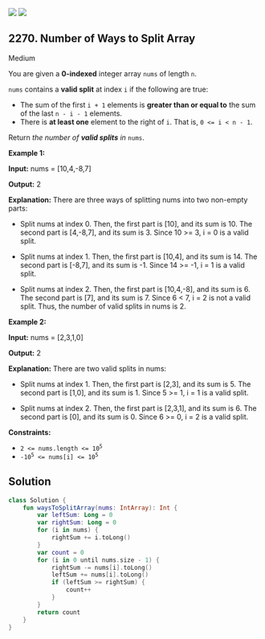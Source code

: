 [![](https://img.shields.io/github/stars/javadev/LeetCode-in-Kotlin?label=Stars&style=flat-square)](https://github.com/javadev/LeetCode-in-Kotlin)
[![](https://img.shields.io/github/forks/javadev/LeetCode-in-Kotlin?label=Fork%20me%20on%20GitHub%20&style=flat-square)](https://github.com/javadev/LeetCode-in-Kotlin/fork)

## 2270\. Number of Ways to Split Array

Medium

You are given a **0-indexed** integer array `nums` of length `n`.

`nums` contains a **valid split** at index `i` if the following are true:

*   The sum of the first `i + 1` elements is **greater than or equal to** the sum of the last `n - i - 1` elements.
*   There is **at least one** element to the right of `i`. That is, `0 <= i < n - 1`.

Return _the number of **valid splits** in_ `nums`.

**Example 1:**

**Input:** nums = [10,4,-8,7]

**Output:** 2

**Explanation:** There are three ways of splitting nums into two non-empty parts: 

- Split nums at index 0. Then, the first part is [10], and its sum is 10. The second part is [4,-8,7], and its sum is 3. Since 10 >= 3, i = 0 is a valid split. 

- Split nums at index 1. Then, the first part is [10,4], and its sum is 14. The second part is [-8,7], and its sum is -1. Since 14 >= -1, i = 1 is a valid split. 

- Split nums at index 2. Then, the first part is [10,4,-8], and its sum is 6. The second part is [7], and its sum is 7. Since 6 < 7, i = 2 is not a valid split. Thus, the number of valid splits in nums is 2.

**Example 2:**

**Input:** nums = [2,3,1,0]

**Output:** 2

**Explanation:** There are two valid splits in nums:

- Split nums at index 1. Then, the first part is [2,3], and its sum is 5. The second part is [1,0], and its sum is 1. Since 5 >= 1, i = 1 is a valid split. 

- Split nums at index 2. Then, the first part is [2,3,1], and its sum is 6. The second part is [0], and its sum is 0. Since 6 >= 0, i = 2 is a valid split.

**Constraints:**

*   <code>2 <= nums.length <= 10<sup>5</sup></code>
*   <code>-10<sup>5</sup> <= nums[i] <= 10<sup>5</sup></code>

## Solution

```kotlin
class Solution {
    fun waysToSplitArray(nums: IntArray): Int {
        var leftSum: Long = 0
        var rightSum: Long = 0
        for (i in nums) {
            rightSum += i.toLong()
        }
        var count = 0
        for (i in 0 until nums.size - 1) {
            rightSum -= nums[i].toLong()
            leftSum += nums[i].toLong()
            if (leftSum >= rightSum) {
                count++
            }
        }
        return count
    }
}
```